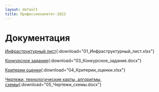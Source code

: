 ```yaml
---
layout: default
title: Профессионалитет-2023
---
```


# Документация

[Инфраструктурный лист](01_Инфраструктурный_лист.xlsx){:download="01_Инфраструктурный_лист.xlsx"}

[Конкурсное задание](03_Конкурсное_задание.docx){:download="03_Конкурсное_задание.docx"}

[Критерии оценки](04_Критерии_оценки.xlsx){:download="04_Критерии_оценки.xlsx"}

[Чертежи, технологические карты, алгоритмы, схемы](05_Чертежи_схемы.docx){:download="05_Чертежи_схемы.docx"}